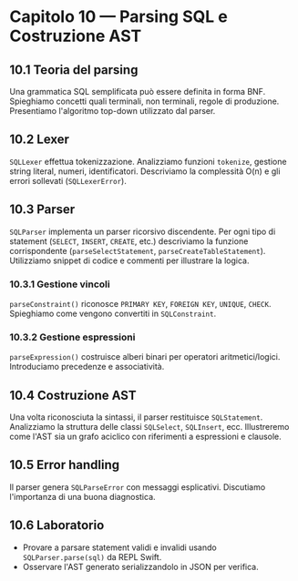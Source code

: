 # Capitolo 10 — Parsing SQL e Costruzione AST

## 10.1 Teoria del parsing
Una grammatica SQL semplificata può essere definita in forma BNF. Spieghiamo concetti quali terminali, non terminali, regole di produzione. Presentiamo l'algoritmo top-down utilizzato dal parser.

## 10.2 Lexer
`SQLLexer` effettua tokenizzazione. Analizziamo funzioni `tokenize`, gestione string literal, numeri, identificatori. Descriviamo la complessità O(n) e gli errori sollevati (`SQLLexerError`).

## 10.3 Parser
`SQLParser` implementa un parser ricorsivo discendente. Per ogni tipo di statement (`SELECT`, `INSERT`, `CREATE`, etc.) descriviamo la funzione corrispondente (`parseSelectStatement`, `parseCreateTableStatement`). Utilizziamo snippet di codice e commenti per illustrare la logica.

### 10.3.1 Gestione vincoli
`parseConstraint()` riconosce `PRIMARY KEY`, `FOREIGN KEY`, `UNIQUE`, `CHECK`. Spieghiamo come vengono convertiti in `SQLConstraint`.

### 10.3.2 Gestione espressioni
`parseExpression()` costruisce alberi binari per operatori aritmetici/logici. Introduciamo precedenze e associatività.

## 10.4 Costruzione AST
Una volta riconosciuta la sintassi, il parser restituisce `SQLStatement`. Analizziamo la struttura delle classi `SQLSelect`, `SQLInsert`, ecc. Illustreremo come l'AST sia un grafo aciclico con riferimenti a espressioni e clausole.

## 10.5 Error handling
Il parser genera `SQLParseError` con messaggi esplicativi. Discutiamo l'importanza di una buona diagnostica.

## 10.6 Laboratorio
- Provare a parsare statement validi e invalidi usando `SQLParser.parse(sql)` da REPL Swift.
- Osservare l'AST generato serializzandolo in JSON per verifica.
